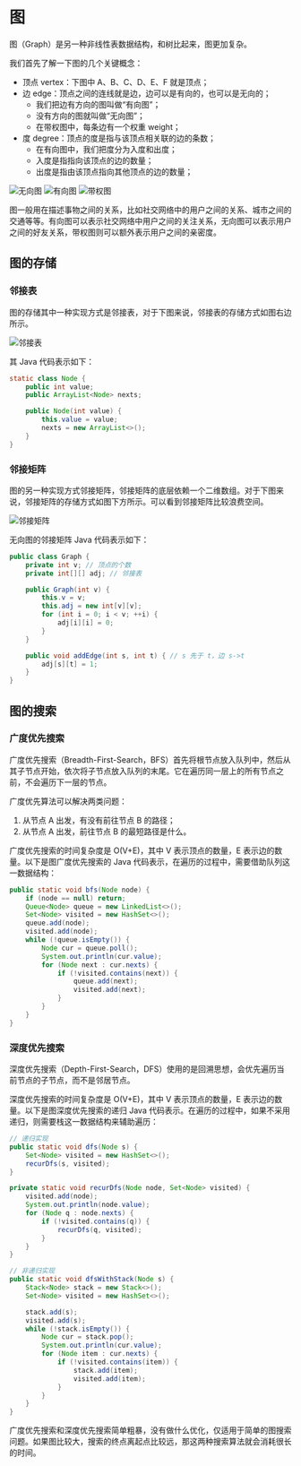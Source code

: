 # 图

图（Graph）是另一种非线性表数据结构，和树比起来，图更加复杂。

我们首先了解一下图的几个关键概念：

- 顶点 vertex：下图中 A、B、C、D、E、F 就是顶点；
- 边 edge：顶点之间的连线就是边，边可以是有向的，也可以是无向的；
  - 我们把边有方向的图叫做“有向图”；
  - 没有方向的图就叫做“无向图”；
  - 在带权图中，每条边有一个权重 weight；
- 度 degree：顶点的度是指与该顶点相关联的边的条数；
  - 在有向图中，我们把度分为入度和出度；
  - 入度是指指向该顶点的边的数量；
  - 出度是指由该顶点指向其他顶点的边的数量；

![无向图](./images/image.png)
![有向图](./images/image-1.png)
![带权图](./images/image-2.png)

图一般用在描述事物之间的关系，比如社交网络中的用户之间的关系、城市之间的交通等等。有向图可以表示社交网络中用户之间的关注关系，无向图可以表示用户之间的好友关系，带权图则可以额外表示用户之间的亲密度。

## 图的存储

### 邻接表

图的存储其中一种实现方式是邻接表，对于下图来说，邻接表的存储方式如图右边所示。

![邻接表](./images/image-3.png)

其 Java 代码表示如下：

```java
static class Node {
    public int value;
    public ArrayList<Node> nexts;

    public Node(int value) {
        this.value = value;
        nexts = new ArrayList<>();
    }
}
```

### 邻接矩阵

图的另一种实现方式邻接矩阵，邻接矩阵的底层依赖一个二维数组。对于下图来说，邻接矩阵的存储方式如图下方所示。可以看到邻接矩阵比较浪费空间。

![邻接矩阵](./images/image-4.png)

无向图的邻接矩阵 Java 代码表示如下：

```java
public class Graph {
    private int v; // 顶点的个数
    private int[][] adj; // 邻接表

    public Graph(int v) {
        this.v = v;
        this.adj = new int[v][v];
        for (int i = 0; i < v; ++i) {
            adj[i][i] = 0;
        }
    }

    public void addEdge(int s, int t) { // s 先于 t，边 s->t
        adj[s][t] = 1;
    }
}
```

## 图的搜索

### 广度优先搜索

广度优先搜索（Breadth-First-Search，BFS）首先将根节点放入队列中，然后从其子节点开始，依次将子节点放入队列的末尾。它在遍历同一层上的所有节点之前，不会遍历下一层的节点。

广度优先算法可以解决两类问题：

1. 从节点 A 出发，有没有前往节点 B 的路径；
2. 从节点 A 出发，前往节点 B 的最短路径是什么。

广度优先搜索的时间复杂度是 O(V+E)，其中 V 表示顶点的数量，E 表示边的数量。以下是图广度优先搜索的 Java 代码表示，在遍历的过程中，需要借助队列这一数据结构：

```java
public static void bfs(Node node) {
    if (node == null) return;
    Queue<Node> queue = new LinkedList<>();
    Set<Node> visited = new HashSet<>();
    queue.add(node);
    visited.add(node);
    while (!queue.isEmpty()) {
        Node cur = queue.poll();
        System.out.println(cur.value);
        for (Node next : cur.nexts) {
            if (!visited.contains(next)) {
                queue.add(next);
                visited.add(next);
            }
        }
    }
}
```

### 深度优先搜索

深度优先搜索（Depth-First-Search，DFS）使用的是回溯思想，会优先遍历当前节点的子节点，而不是邻居节点。

深度优先搜索的时间复杂度是 O(V+E)，其中 V 表示顶点的数量，E 表示边的数量。以下是图深度优先搜索的递归 Java 代码表示。在遍历的过程中，如果不采用递归，则需要栈这一数据结构来辅助遍历：

```java
// 递归实现
public static void dfs(Node s) {
    Set<Node> visited = new HashSet<>();
    recurDfs(s, visited);
}

private static void recurDfs(Node node, Set<Node> visited) {
    visited.add(node);
    System.out.println(node.value);
    for (Node q : node.nexts) {
        if (!visited.contains(q)) {
            recurDfs(q, visited);
        }
    }
}

// 非递归实现
public static void dfsWithStack(Node s) {
    Stack<Node> stack = new Stack<>();
    Set<Node> visited = new HashSet<>();

    stack.add(s);
    visited.add(s);
    while (!stack.isEmpty()) {
        Node cur = stack.pop();
        System.out.println(cur.value);
        for (Node item : cur.nexts) {
            if (!visited.contains(item)) {
                stack.add(item);
                visited.add(item);
            }
        }
    }
}
```

广度优先搜索和深度优先搜索简单粗暴，没有做什么优化，仅适用于简单的图搜索问题。如果图比较大，搜索的终点离起点比较远，那这两种搜索算法就会消耗很长的时间。
